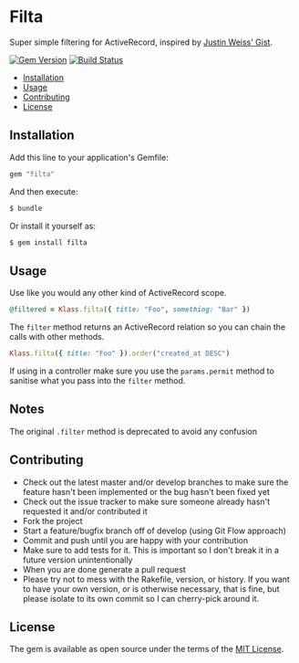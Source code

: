 # Filta

Super simple filtering for ActiveRecord, inspired by [Justin Weiss' Gist](https://gist.github.com/justinweiss/9065666).

[![Gem Version](https://badge.fury.io/rb/filta.svg)](https://badge.fury.io/rb/filta)
[![Build Status](https://travis-ci.org/boxt/filta.svg?branch=master)](https://travis-ci.org/sleepingstu/filta)

<!-- MarkdownTOC -->

- [Installation](#installation)
- [Usage](#usage)
- [Contributing](#contributing)
- [License](#license)

<!-- /MarkdownTOC -->

## Installation

Add this line to your application's Gemfile:

```ruby
gem "filta"
```

And then execute:

```bash
$ bundle
```

Or install it yourself as:

```bash
$ gem install filta
```

## Usage

Use like you would any other kind of ActiveRecord scope.

```ruby
@filtered = Klass.filta({ title: "Foo", something: "Bar" })
```

The `filter` method returns an ActiveRecord relation so you can chain the calls with other methods.

```ruby
Klass.filta({ title: "Foo" }).order("created_at DESC")
```

If using in a controller make sure you use the `params.permit` method to sanitise what you pass into the `filter` method.

## Notes

The original `.filter` method is deprecated to avoid any confusion 


## Contributing

* Check out the latest master and/or develop branches to make sure the feature hasn't been implemented or the bug hasn't been fixed yet
* Check out the issue tracker to make sure someone already hasn't requested it and/or contributed it
* Fork the project
* Start a feature/bugfix branch off of develop (using Git Flow approach)
* Commit and push until you are happy with your contribution
* Make sure to add tests for it. This is important so I don't break it in a future version unintentionally
* When you are done generate a pull request
* Please try not to mess with the Rakefile, version, or history. If you want to have your own version, or is otherwise necessary, that is fine, but please isolate to its own commit so I can cherry-pick around it.

## License

The gem is available as open source under the terms of the [MIT License](http://opensource.org/licenses/MIT).
